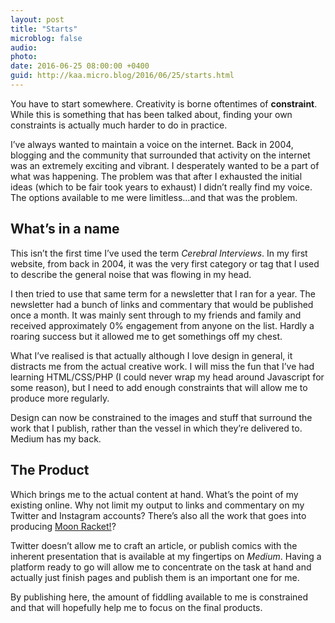 ```yaml
---
layout: post
title: "Starts"
microblog: false
audio: 
photo: 
date: 2016-06-25 08:00:00 +0400
guid: http://kaa.micro.blog/2016/06/25/starts.html
---
```

<p>You have to start somewhere. Creativity is borne oftentimes of <strong>constraint</strong>. While this is something that has been talked about, finding your own constraints is actually much harder to do in practice.</p>

<p>I’ve always wanted to maintain a voice on the internet. Back in 2004, blogging and the community that surrounded that activity on the internet was an extremely exciting and vibrant. I desperately wanted to be a part of what was happening. The problem was that after I exhausted the initial ideas (which to be fair took years to exhaust) I didn’t really find my voice. The options available to me were limitless…and that was the problem.</p>

<h2>What’s in a name</h2>

<p>This isn’t the first time I’ve used the term <em>Cerebral Interviews</em>. In my first website, from back in 2004, it was the very first category or tag that I used to describe the general noise that was flowing in my head.</p>

<p>I then tried to use that same term for a newsletter that I ran for a year. The newsletter had a bunch of links and commentary that would be published once a month. It was mainly sent through to my friends and family and received approximately 0% engagement from anyone on the list. Hardly a roaring success but it allowed me to get somethings off my chest.</p>

<p>What I’ve realised is that actually although I love design in general, it distracts me from the actual creative work. I will miss the fun that I’ve had learning HTML/CSS/PHP (I could never wrap my head around Javascript for some reason), but I need to add enough constraints that will allow me to produce more regularly.</p>

<p>Design can now be constrained to the images and stuff that surround the work that I publish, rather than the vessel in which they’re delivered to. Medium has my back.</p>

<h2>The Product</h2>

<p>Which brings me to the actual content at hand. What’s the point of my existing online. Why not limit my output to links and commentary on my Twitter and Instagram accounts? There’s also all the work that goes into producing <a href="http://www.moonracket.com">Moon Racket!</a>?</p>

<p>Twitter doesn’t allow me to craft an article, or publish comics with the inherent presentation that is available at my fingertips on <em>Medium</em>. Having a platform ready to go will allow me to concentrate on the task at hand and actually just finish pages and publish them is an important one for me.</p>

<p>By publishing here, the amount of fiddling available to me is constrained and that will hopefully help me to focus on the final products.</p>
